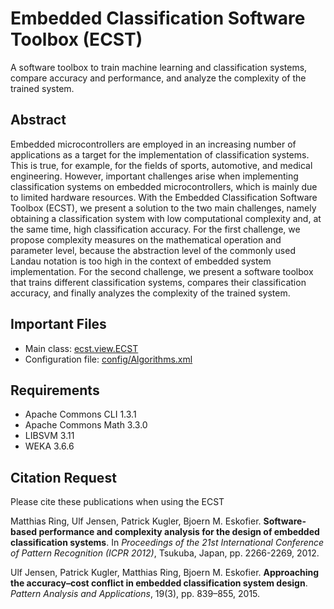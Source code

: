 # Embedded Classification Software Toolbox (ECST)

A software toolbox to train machine learning and classification systems, compare accuracy and performance, and analyze the complexity of the trained system.

## Abstract 

Embedded microcontrollers are employed in an increasing number of applications as a target for the implementation of classification systems. This is true, for example, for the fields of sports, automotive, and medical engineering. However, important challenges arise when implementing classification systems on embedded microcontrollers, which is mainly due to limited hardware resources.
With the Embedded Classification Software Toolbox (ECST), we present a solution to the two main challenges, namely obtaining a classification system with low computational complexity and, at the same time, high classification accuracy. For the first challenge, we propose complexity measures on the mathematical operation and parameter level, because the abstraction level of the commonly used Landau notation is too high in the context of embedded system implementation. For the second challenge, we present a software toolbox that trains different classification systems, compares their classification accuracy, and finally analyzes the complexity of the trained system.

## Important Files

* Main class: [ecst.view.ECST](src/ecst/view/ECST.java)
* Configuration file: [config/Algorithms.xml](config/Algorithms.xml)

## Requirements
 
* Apache Commons CLI 1.3.1
* Apache Commons Math 3.3.0
* LIBSVM 3.11
* WEKA 3.6.6

## Citation Request

Please cite these publications when using the ECST

Matthias Ring, Ulf Jensen, Patrick Kugler, Bjoern M. Eskofier. **Software-based performance and complexity analysis for the design of embedded classification systems**. In *Proceedings of the 21st International Conference of Pattern Recognition (ICPR 2012)*, Tsukuba, Japan, pp. 2266-2269, 2012.

Ulf Jensen, Patrick Kugler, Matthias Ring, Bjoern M. Eskofier. **Approaching the accuracy–cost conflict in embedded classification system design**. *Pattern Analysis and Applications*, 19(3), pp. 839–855, 2015.
